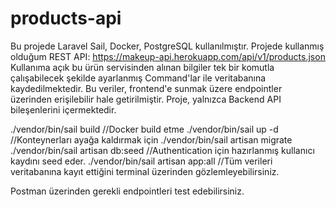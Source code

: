 # products-api

Bu projede Laravel Sail, Docker, PostgreSQL kullanılmıştır.
Projede kullanmış olduğum REST API: https://makeup-api.herokuapp.com/api/v1/products.json
Kullanıma açık bu  ürün servisinden alınan bilgiler tek bir komutla çalışabilecek şekilde ayarlanmış Command'lar ile veritabanına kaydedilmektedir. 
Bu veriler, frontend'e sunmak üzere endpointler üzerinden erişilebilir hale getirilmiştir. Proje, yalnızca Backend API bileşenlerini içermektedir.

./vendor/bin/sail build //Docker build etme
./vendor/bin/sail up -d  //Konteynerları ayağa kaldırmak için
./vendor/bin/sail artisan migrate
./vendor/bin/sail artisan db:seed //Authentication için hazırlanmış kullanıcı kaydını seed eder.
./vendor/bin/sail artisan app:all //Tüm verileri veritabanına kayıt ettiğini terminal üzerinden gözlemleyebilirsiniz.

Postman üzerinden gerekli endpointleri test edebilirsiniz.
